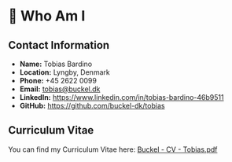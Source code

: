 # **💫 Who Am I**

## **Contact Information**

* **Name:** Tobias Bardino  
* **Location:** Lyngby, Denmark  
* **Phone:** \+45 2622 0099  
* **Email:** tobias@buckel.dk  
* **LinkedIn:** https://www.linkedin.com/in/tobias-bardino-46b9511
* **GitHub:** https://github.com/buckel-dk/tobias

## **Curriculum Vitae**

You can find my Curriculum Vitae here: [Buckel - CV - Tobias.pdf](https://github.com/buckel-dk/tobias/blob/56f6994a497fa30d002c70b6eb98c0acde7ed81e/Buckel%20-%20CV%20-%20Tobias.pdf)
